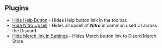 ## Plugins

- [Hide Help Button](https://github.com/yungsamd17/BetterDiscordAddons/tree/main/Plugins/HideHelpButton) - Hides Help button link in the toolbar.
- [Hide Nitro Upsell](https://github.com/yungsamd17/BetterDiscordAddons/tree/main/Plugins/HideNitroUpsell) - Hides all upsell of ***Nitro*** in common used UI across the Discord.
- [Hide Merch link in Settings](https://github.com/yungsamd17/BetterDiscordAddons/tree/main/Plugins/HideMerchInSettings) - Hides Merch button link to Disord Merch Store.